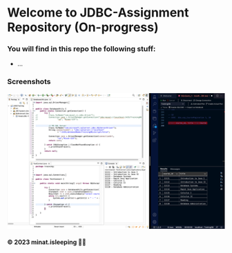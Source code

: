 

# Welcome to JDBC-Assignment Repository (On-progress)
### You will find in this repo the following stuff:

* …

### Screenshots
![JDBC - Connect w SQL](https://github.com/minatisleeping/JDBCTraining/blob/main/images/Connect%20w%20MS%20SQL%20Server.png)

#### © 2023 minat.isleeping 🥱💤
